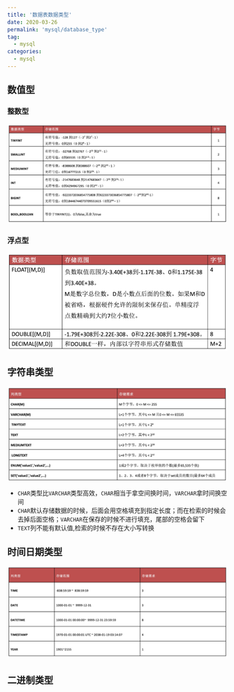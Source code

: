 ```yaml
---
title: '数据表数据类型'
date: 2020-03-26
permalink: 'mysql/database_type'
tag:
  - mysql
categories:
  - mysql
---
```


## 数值型

### 整数型

![Integer](./images/Integer.jpg)

### 浮点型

![Float](./images/Float.jpg)

## 字符串类型

![String](./images/String.jpg)

- `CHAR`类型比`VARCHAR`类型高效，`CHAR`相当于拿空间换时间，`VARCHAR`拿时间换空间
- `CHAR`默认存储数据的时候，后面会用空格填充到指定长度；而在检索的时候会去掉后面空格；`VARCHAR`在保存的时候不进行填充，尾部的空格会留下
- `TEXT`列不能有默认值,检索的时候不存在大小写转换

## 时间日期类型

![Date](./images/Date.jpg)

## 二进制类型
